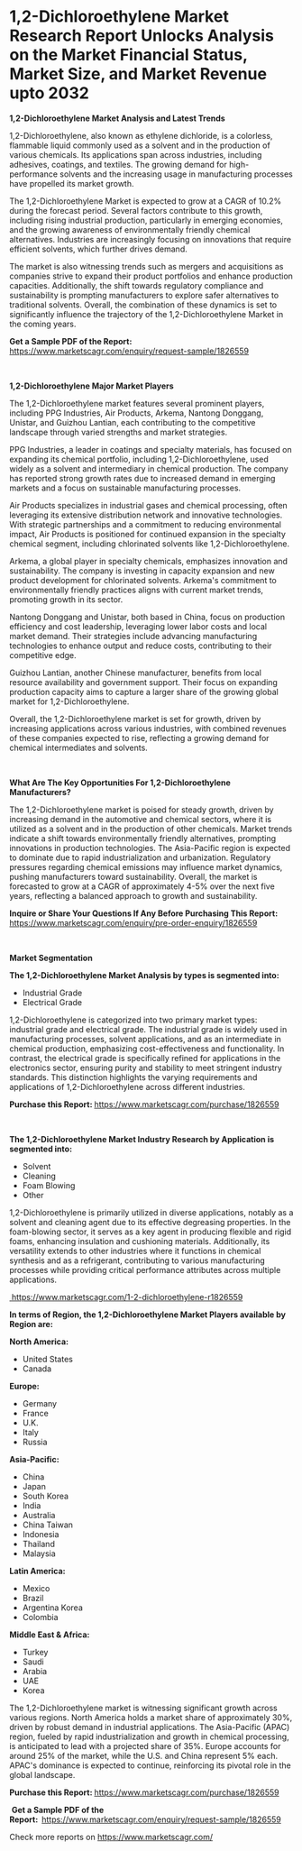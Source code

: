 <p><h1>1,2-Dichloroethylene Market Research Report Unlocks Analysis on the Market Financial Status, Market Size, and Market Revenue upto 2032</h1></p><p><strong>1,2-Dichloroethylene Market Analysis and Latest Trends</strong></p>
<p><p>1,2-Dichloroethylene, also known as ethylene dichloride, is a colorless, flammable liquid commonly used as a solvent and in the production of various chemicals. Its applications span across industries, including adhesives, coatings, and textiles. The growing demand for high-performance solvents and the increasing usage in manufacturing processes have propelled its market growth.</p><p>The 1,2-Dichloroethylene Market is expected to grow at a CAGR of 10.2% during the forecast period. Several factors contribute to this growth, including rising industrial production, particularly in emerging economies, and the growing awareness of environmentally friendly chemical alternatives. Industries are increasingly focusing on innovations that require efficient solvents, which further drives demand.</p><p>The market is also witnessing trends such as mergers and acquisitions as companies strive to expand their product portfolios and enhance production capacities. Additionally, the shift towards regulatory compliance and sustainability is prompting manufacturers to explore safer alternatives to traditional solvents. Overall, the combination of these dynamics is set to significantly influence the trajectory of the 1,2-Dichloroethylene Market in the coming years.</p></p>
<p><strong>Get a Sample PDF of the Report:&nbsp;</strong> <a href="https://www.marketscagr.com/enquiry/request-sample/1826559?utm_campaign=3271&utm_medium=2&utm_source=Github&utm_content=ia&utm_term=26032025&utm_id=12-dichloroethylene">https://www.marketscagr.com/enquiry/request-sample/1826559</a></p>
<p>&nbsp;</p>
<p><strong>1,2-Dichloroethylene Major Market Players</strong></p>
<p><p>The 1,2-Dichloroethylene market features several prominent players, including PPG Industries, Air Products, Arkema, Nantong Donggang, Unistar, and Guizhou Lantian, each contributing to the competitive landscape through varied strengths and market strategies.</p><p>PPG Industries, a leader in coatings and specialty materials, has focused on expanding its chemical portfolio, including 1,2-Dichloroethylene, used widely as a solvent and intermediary in chemical production. The company has reported strong growth rates due to increased demand in emerging markets and a focus on sustainable manufacturing processes.</p><p>Air Products specializes in industrial gases and chemical processing, often leveraging its extensive distribution network and innovative technologies. With strategic partnerships and a commitment to reducing environmental impact, Air Products is positioned for continued expansion in the specialty chemical segment, including chlorinated solvents like 1,2-Dichloroethylene.</p><p>Arkema, a global player in specialty chemicals, emphasizes innovation and sustainability. The company is investing in capacity expansion and new product development for chlorinated solvents. Arkema's commitment to environmentally friendly practices aligns with current market trends, promoting growth in its sector.</p><p>Nantong Donggang and Unistar, both based in China, focus on production efficiency and cost leadership, leveraging lower labor costs and local market demand. Their strategies include advancing manufacturing technologies to enhance output and reduce costs, contributing to their competitive edge.</p><p>Guizhou Lantian, another Chinese manufacturer, benefits from local resource availability and government support. Their focus on expanding production capacity aims to capture a larger share of the growing global market for 1,2-Dichloroethylene.</p><p>Overall, the 1,2-Dichloroethylene market is set for growth, driven by increasing applications across various industries, with combined revenues of these companies expected to rise, reflecting a growing demand for chemical intermediates and solvents.</p></p>
<p>&nbsp;</p>
<p><strong>What Are The Key Opportunities For 1,2-Dichloroethylene Manufacturers?</strong></p>
<p><p>The 1,2-Dichloroethylene market is poised for steady growth, driven by increasing demand in the automotive and chemical sectors, where it is utilized as a solvent and in the production of other chemicals. Market trends indicate a shift towards environmentally friendly alternatives, prompting innovations in production technologies. The Asia-Pacific region is expected to dominate due to rapid industrialization and urbanization. Regulatory pressures regarding chemical emissions may influence market dynamics, pushing manufacturers toward sustainability. Overall, the market is forecasted to grow at a CAGR of approximately 4-5% over the next five years, reflecting a balanced approach to growth and sustainability.</p></p>
<p><strong>Inquire or Share Your Questions If Any Before Purchasing This Report:</strong> <a href="https://www.marketscagr.com/enquiry/pre-order-enquiry/1826559?utm_campaign=3271&utm_medium=2&utm_source=Github&utm_content=ia&utm_term=26032025&utm_id=12-dichloroethylene">https://www.marketscagr.com/enquiry/pre-order-enquiry/1826559</a></p>
<p>&nbsp;</p>
<p><strong>Market Segmentation</strong></p>
<p><strong>The 1,2-Dichloroethylene Market Analysis by types is segmented into:</strong></p>
<p><ul><li>Industrial Grade</li><li>Electrical Grade</li></ul></p>
<p><p>1,2-Dichloroethylene is categorized into two primary market types: industrial grade and electrical grade. The industrial grade is widely used in manufacturing processes, solvent applications, and as an intermediate in chemical production, emphasizing cost-effectiveness and functionality. In contrast, the electrical grade is specifically refined for applications in the electronics sector, ensuring purity and stability to meet stringent industry standards. This distinction highlights the varying requirements and applications of 1,2-Dichloroethylene across different industries.</p></p>
<p><strong>Purchase this Report:&nbsp;</strong><a href="https://www.marketscagr.com/purchase/1826559?utm_campaign=3271&utm_medium=2&utm_source=Github&utm_content=ia&utm_term=26032025&utm_id=12-dichloroethylene">https://www.marketscagr.com/purchase/1826559</a></p>
<p>&nbsp;</p>
<p><strong>The 1,2-Dichloroethylene Market Industry Research by Application is segmented into:</strong></p>
<p><ul><li>Solvent</li><li>Cleaning</li><li>Foam Blowing</li><li>Other</li></ul></p>
<p><p>1,2-Dichloroethylene is primarily utilized in diverse applications, notably as a solvent and cleaning agent due to its effective degreasing properties. In the foam-blowing sector, it serves as a key agent in producing flexible and rigid foams, enhancing insulation and cushioning materials. Additionally, its versatility extends to other industries where it functions in chemical synthesis and as a refrigerant, contributing to various manufacturing processes while providing critical performance attributes across multiple applications.</p></p>
<p><a href="https://www.marketscagr.com/1-2-dichloroethylene-r1826559?utm_campaign=3271&utm_medium=2&utm_source=Github&utm_content=ia&utm_term=26032025&utm_id=12-dichloroethylene">&nbsp;https://www.marketscagr.com/1-2-dichloroethylene-r1826559</a></p>
<p><strong>In terms of Region, the 1,2-Dichloroethylene Market Players available by Region are:</strong></p>
<p>
    <p> <strong> North America: </strong>
        <ul>
            <li>United States</li>
            <li>Canada</li>
        </ul>
        </p> 
    <p> <strong> Europe: </strong>
        <ul>
            <li>Germany</li>
            <li>France</li>
            <li>U.K.</li>
            <li>Italy</li>
            <li>Russia</li>
        </ul>
        </p> 
    <p> <strong> Asia-Pacific: </strong>
        <ul>
            <li>China</li>
            <li>Japan</li>
            <li>South Korea</li>
            <li>India</li>
            <li>Australia</li>
            <li>China Taiwan</li>
            <li>Indonesia</li>
            <li>Thailand</li>
            <li>Malaysia</li>
        </ul>
        </p> 
    <p> <strong> Latin America: </strong>
        <ul>
            <li>Mexico</li>
            <li>Brazil</li>
            <li>Argentina Korea</li>
            <li>Colombia</li>
        </ul>
        </p> 
    <p> <strong> Middle East & Africa: </strong>
        <ul>
            <li>Turkey</li>
            <li>Saudi</li>
            <li>Arabia</li>
            <li>UAE</li>
            <li>Korea</li>
        </ul>
    </p>
    </p>
<p><p>The 1,2-Dichloroethylene market is witnessing significant growth across various regions. North America holds a market share of approximately 30%, driven by robust demand in industrial applications. The Asia-Pacific (APAC) region, fueled by rapid industrialization and growth in chemical processing, is anticipated to lead with a projected share of 35%. Europe accounts for around 25% of the market, while the U.S. and China represent 5% each. APAC's dominance is expected to continue, reinforcing its pivotal role in the global landscape.</p></p>
<p><strong>Purchase this Report: </strong><a href="https://www.marketscagr.com/purchase/1826559?utm_campaign=3271&utm_medium=2&utm_source=Github&utm_content=ia&utm_term=26032025&utm_id=12-dichloroethylene">https://www.marketscagr.com/purchase/1826559</a></p>
<p>&nbsp;<strong>Get a Sample PDF of the Report:&nbsp;&nbsp;</strong><a href="https://www.marketscagr.com/enquiry/request-sample/1826559?utm_campaign=3271&utm_medium=2&utm_source=Github&utm_content=ia&utm_term=26032025&utm_id=12-dichloroethylene">https://www.marketscagr.com/enquiry/request-sample/1826559</a></p>
<p><strong></strong></p>
<p>Check more reports on <a href="https://www.marketscagr.com/?utm_campaign=3271&utm_medium=2&utm_source=Github&utm_content=ia&utm_term=26032025&utm_id=12-dichloroethylene">https://www.marketscagr.com/</a></p>